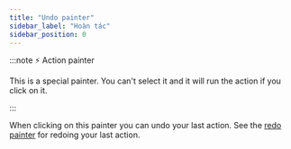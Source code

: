 ```yaml
---
title: "Undo painter"
sidebar_label: "Hoàn tác"
sidebar_position: 0
---
```


:::note ⚡ Action painter

This is a special painter. You can't select it and it will run the action if you click on it.

:::

When clicking on this painter you can undo your last action. See the [redo painter](redo) for redoing your last action.
